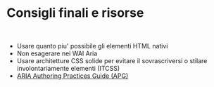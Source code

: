 <h1 class="title">
Consigli finali e risorse
</h1>

<br>

- Usare quanto piu' possibile gli elementi HTML nativi
- Non esagerare nei WAI Aria
- Usare architetture CSS solide per evitare il sovrascriversi o stilare involontariamente elementi (ITCSS)
- [ARIA Authoring Practices Guide (APG)](https://www.w3.org/WAI/ARIA/apg/)
